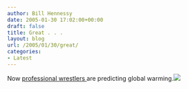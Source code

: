 ```yaml
---
author: Bill Hennessy
date: 2005-01-30 17:02:00+00:00
draft: false
title: Great . . .
layout: blog
url: /2005/01/30/great/
categories:
- Latest
---
```


Now [professional wrestlers ](https://channels.netscape.com/ns/news/story.jsp?id=2005012919030002586895&dt=20050129190300&w=RTR&coview=)are predicting global warming.![](https://blog.billhennessy.com/aggbug.aspx?PostID=966)

